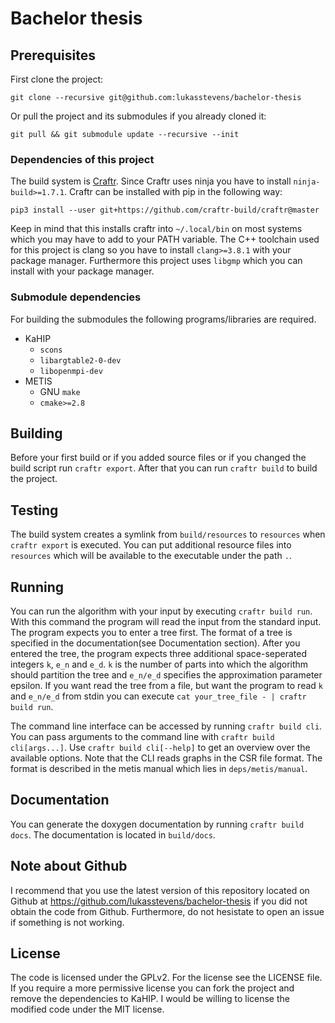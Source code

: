 # Bachelor thesis
## Prerequisites 
First clone the project:
```
git clone --recursive git@github.com:lukasstevens/bachelor-thesis
```
Or pull the project and its submodules if you already cloned it:
```
git pull && git submodule update --recursive --init
```

### Dependencies of this project
The build system is [Craftr](https://github.com/craftr-build/craftr).
Since Craftr uses ninja you have to install `ninja-build>=1.7.1`.
Craftr can be installed with pip in the following way:
```
pip3 install --user git+https://github.com/craftr-build/craftr@master
```
Keep in mind that this installs craftr into `~/.local/bin` on most systems which you may have to add to your PATH variable.
The C++ toolchain used for this project is clang so you have to install `clang>=3.8.1` with your package manager.
Furthermore this project uses `libgmp` which you can install with your package manager.

### Submodule dependencies
For building the submodules the following programs/libraries are required.

* KaHIP
    - `scons`
    - `libargtable2-0-dev`
    - `libopenmpi-dev`
* METIS
    - GNU `make`
    - `cmake>=2.8`

## Building
Before your first build or if you added source files or if you changed the build script run `craftr export`. 
After that you can run `craftr build` to build the project.

## Testing
The build system creates a symlink from `build/resources` to `resources` when `craftr export` is executed.
You can put additional resource files into `resources` which will be available to the executable under the path `.`.

## Running
You can run the algorithm with your input by executing `craftr build run`.
With this command the program will read the input from the standard input.
The program expects you to enter a tree first. The format of a tree is specified in the documentation(see Documentation section).
After you entered the tree, the program expects three additional space-seperated integers `k`, `e_n` and `e_d`.
`k` is the number of parts into which the algorithm should partition the tree and `e_n/e_d` specifies the approximation parameter epsilon.
If you want read the tree from a file, but want the program to read `k` and `e_n/e_d` from stdin you can execute `cat your_tree_file - | craftr build run`.

The command line interface can be accessed by running `craftr build cli`.
You can pass arguments to the command line with `craftr build cli[args...]`.
Use `craftr build cli[--help]` to get an overview over the available options.
Note that the CLI reads graphs in the CSR file format.
The format is described in the metis manual which lies in `deps/metis/manual`.

## Documentation
You can generate the doxygen documentation by running `craftr build docs`. The documentation is located in `build/docs`.

## Note about Github
I recommend that you use the latest version of this repository located on Github at https://github.com/lukasstevens/bachelor-thesis if you did not obtain the code from Github.
Furthermore, do not hesistate to open an issue if something is not working.

## License
The code is licensed under the GPLv2. For the license see the LICENSE file.
If you require a more permissive license you can fork the project and remove the dependencies to KaHIP.
I would be willing to license the modified code under the MIT license.
